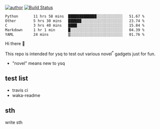 [![author](https://img.shields.io/badge/author-ysq-green)](https://github.com/Yang-Shiqin)
[![Build Status](https://app.travis-ci.com/Yang-Shiqin/testall.svg?branch=main)](https://app.travis-ci.com/Yang-Shiqin/testall)

<!--START_SECTION:waka-->

```txt
Python       11 hrs 58 mins  █████████████░░░░░░░░░░░░   51.67 %
Other        5 hrs 30 mins   ██████░░░░░░░░░░░░░░░░░░░   23.74 %
C            3 hrs 40 mins   ████░░░░░░░░░░░░░░░░░░░░░   15.84 %
Markdown     1 hr 1 min      █░░░░░░░░░░░░░░░░░░░░░░░░   04.39 %
YAML         24 mins         ▒░░░░░░░░░░░░░░░░░░░░░░░░   01.76 %
```

<!--END_SECTION:waka-->

Hi there 👋

This repo is intended for ysq to test out various novel<sup>*</sup> gadgets just for fun.

- "novel" means new to ysq

## test list
- travis ci
- waka-readme


## sth
write sth

